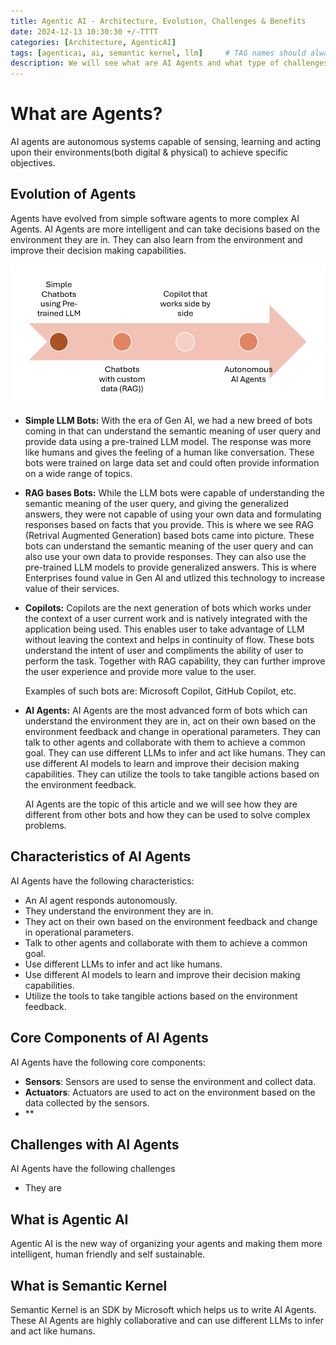 ```yaml
---
title: Agentic AI - Architecture, Evolution, Challenges & Benefits
date: 2024-12-13 10:30:30 +/-TTTT
categories: [Architecture, AgenticAI]
tags: [agenticai, ai, semantic kernel, llm]     # TAG names should always be lowercase
description: We will see what are AI Agents and what type of challenges it solves.
---
```


# What are Agents?
AI agents are autonomous systems capable of sensing, learning and acting upon their environments(both digital & physical) to achieve specific objectives.

## Evolution of Agents
Agents have evolved from simple software agents to more complex AI Agents. AI Agents are more intelligent and can take decisions based on the environment they are in. They can also learn from the environment and improve their decision making capabilities.

![Monolith Architecture](/assets/images/posts/2024-12-13/evolution.png)

 - **Simple LLM Bots:** With the era of Gen AI, we had a new breed of bots coming in that can understand the semantic meaning of user query and provide data using a pre-trained LLM model. The response was more like humans and gives the feeling of a human like conversation. These bots were trained on large data set and could often provide information on a wide range of topics.

 - **RAG bases Bots:** While the LLM bots were capable of understanding the semantic meaning of the user query, and giving the generalized answers, they were not capable of using your own data and formulating responses based on facts that you provide. This is where we see RAG (Retrival Augmented Generation) based bots came into picture. These bots can understand the semantic meaning of the user query and can also use your own data to provide responses. They can also use the pre-trained LLM models to provide generalized answers. This is where Enterprises found value in Gen AI and utlized this technology to increase value of their services.

 - **Copilots:** Copilots are the next generation of bots which works under the context of a user current work and is natively integrated with the application being used. This enables user to take advantage of LLM without leaving the context and helps in continuity of flow. These bots understand the intent of user and compliments the ability of user to perform the task. Together with RAG capability, they can further improve the user experience and provide more value to the user.
  
   Examples of such bots are: Microsoft Copilot, GitHub Copilot, etc.

- **AI Agents:** AI Agents are the most advanced form of bots which can understand the environment they are in, act on their own based on the environment feedback and change in operational parameters. They can talk to other agents and collaborate with them to achieve a common goal. They can use different LLMs to infer and act like humans. They can use different AI models to learn and improve their decision making capabilities. They can utilize the tools to take tangible actions based on the environment feedback.

  AI Agents are the topic of this article and we will see how they are different from other bots and how they can be used to solve complex problems.

## Characteristics of AI Agents
AI Agents have the following characteristics:
- An AI agent responds autonomously.
- They understand the environment they are in.
- They act on their own based on the environment feedback and change in operational parameters.
- Talk to other agents and collaborate with them to achieve a common goal.
- Use different LLMs to infer and act like humans.
- Use different AI models to learn and improve their decision making capabilities.
- Utilize the tools to take tangible actions based on the environment feedback.

## Core Components of AI Agents
AI Agents have the following core components:

- **Sensors**: Sensors are used to sense the environment and collect data.
- **Actuators**: Actuators are used to act on the environment based on the data collected by the sensors.
- **

## Challenges with AI Agents
AI Agents have the following challenges
- They are 
## What is Agentic AI
Agentic AI is the new way of organizing your agents and making them more intelligent, human friendly and self sustainable.

## What is Semantic Kernel
Semantic Kernel is an SDK by Microsoft which helps us to write AI Agents. These AI Agents are highly collaborative and can use different LLMs to infer and act like humans.
